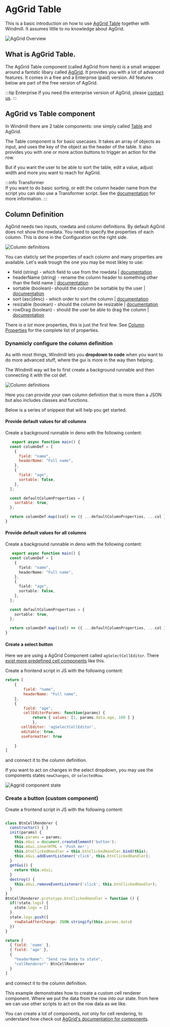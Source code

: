 # AgGrid Table 

This is a basic introduction on how to use [AgGrid Table](https://www.ag-grid.com/) together with Windmill.
It assumes little to no knowledge about AgGrid.

![AgGrid Overview](../../../../static/img/guide/aggrid_overview.png)

## What is AgGrid Table.
The AgGrid Table component (called AgGrid from here) is a small wrapper around a fantstic libary called  [AgGrid](https://www.ag-grid.com/).
It provides you with a lot of advanced features. It comes in a free and a Enterprise (paid) version. 
All features below are part of the free version of AgGrid. 

:::tip Enterprise 
If you need the enterprise version of AgGrid, please [contact us](../../6_getting_help/index.md).
::: 

## AgGrid vs Table component 

In Windmill there are 2 table components: one simply called [Table](../../../apps/4_app_component_library.md#table) and AgGrid. 

The Table component is for basic usecases. It takes an array of objects as input, and uses the key of the object as the header of the table. It also provides you with one or more action buttons to trigger an action for the row.

But if you want the user to be able to sort the table, edit a value, adjust width and more you want to reach for AgGrid.

:::info Transformer     
  If you want to do basic sorting, or edit the column header name from the script you can also use a Transformer script. 
  See the [documentation](../../../apps/6_app_settings.md#tranformers) for more information.
::: 

## Column Definition

AgGrid needs two inputs, rowdata and column definitions. 
By default AgGrid does not show the rowdata. You need to specify the properties of each column. 
This is done in the Configuration on the right side.

![Column definitions](./../../../../static/img/guide/aggrid-column-definition-menu.png)

You can staticly set the properties of each column and many properties are available.
Let's walk trough the one you may be most likley to use:

* field (string) - which field to use from the rowdata  | [documentation](https://www.ag-grid.com/javascript-data-grid/column-properties/#reference-columns-field)
* headerName (string) - rename the column header to something other than the field name | [documentation](https://www.ag-grid.com/javascript-data-grid/column-properties/#reference-header-headerName)
* sortable (boolean)- should the column be sortable by the user |  [documentation](https://www.ag-grid.com/javascript-data-grid/column-properties/#reference-sort-sortable)
* sort (asc|desc) - which order to sort the column | [documentation](https://www.ag-grid.com/javascript-data-grid/column-properties/#reference-sort-sort)
* resizable (boolean) - should the column be resizable | [documentation](https://www.ag-grid.com/javascript-data-grid/column-properties/#reference-width-resizable)
* rowDrag (boolean) - should the user be able to drag the column | [documentation](https://www.ag-grid.com/javascript-data-grid/column-properties/#reference-row%20dragging-rowDrag)

There is *a lot* more properties, this is just the first few. 
See [Column Properties](https://www.ag-grid.com/javascript-data-grid/column-properties/) for the complete list of properties.

### Dynamicly configure the column definition

As with most things, Windmill lets you **dropdown to code** when you want to do more advanced stuff, where the gui is more in the way then helping.

The Windmill way wil be to first create a background runnable and then connecting it with the col def.

![Column definitions](./../../../../static/img/guide/coldef-connect.png)

Here you can provide your own column definition that is more then a JSON but also includes classes and functions. 

Below is a series of snippest that will help you get started.

#### Provide default values for all columns

Create a background runnable in deno with the following content:
```js 
   export async function main() {
  const columnDef = [
    {
      field: "name",
      headerName: "Full name",
    },
    {
      field: "age",
      sortable: false,
    },
  ];

  const defaultColumnProperties = {
    sortable: true,
  };

  return columnDef.map((col) => ({ ...defaultColumnProperties, ...col }));
}
``` 

#### Provide default values for all columns

Create a background runnable in deno with the following content:
```ts 
   export async function main() {
  const columnDef = [
    {
      field: "name",
      headerName: "Full name",
    },
    {
      field: "age",
      sortable: false,
    },
  ];

  const defaultColumnProperties = {
    sortable: true,
  };

  return columnDef.map((col) => ({ ...defaultColumnProperties, ...col }));
}
```

#### Create a select button 

Here we are using a AgGrid Component called `agSelectCellEditor`. There [exist more predefined cell components](https://www.ag-grid.com/javascript-data-grid/provided-cell-editors/#select-cell-editor) like this. 


Create a frontend script in JS with the following content:
```js 
return [
    {
        field: "name",
        headerName: "Full name",
    },
    {
        field: "age",
        cellEditorParams: function(params) { 
            return { values: [1, params.data.age, 100 ] }
            },
       cellEditor: 'agSelectCellEditor',
       editable: true,
       useFormatter: true
       
    }
]
```
and connect it to the column definition.

If you want to act on changes in the select dropdown, you may use the components states `newChanges`, or `selectedRow`.

![Aggrid component state](./../../../../static/img/guide/aggrid-state.png)


### Create a button (custom component) 
Create a frontend script in JS with the following content:
```js 

class BtnCellRenderer {
  constructor() { }
  init(params) {
    this.params = params;
    this.eGui = document.createElement('button');
    this.eGui.innerHTML = 'Push me!';
    this.btnClickedHandler = this.btnClickedHandler.bind(this);
    this.eGui.addEventListener('click', this.btnClickedHandler);
  }
  getGui() {
    return this.eGui;
  }
  destroy() {
    this.eGui.removeEventListener('click', this.btnClickedHandler);
  }
}
BtnCellRenderer.prototype.btnClickedHandler = function () {
  if(!state.logs) {
    state.logs = []
  }
  state.logs.push({
    rowDataAfterChange: JSON.stringify(this.params.data)
  })
}

return [
  { field: 'name' },
  { field: 'age' },
  {
    "headerName": "Send row data to state",
    "cellRenderer": BtnCellRenderer
  }
]

```
and connect it to the column definition.

This example demonstrates how to create a custom cell renderer component. Where we put the data from the row into 
our state. from here we can use other scripts to act on the row data as we like. 


You can create a lot of components, not only for cell rendering, to understand how check out [AgGrid's documentation for components](https://www.ag-grid.com/javascript-data-grid/components/).